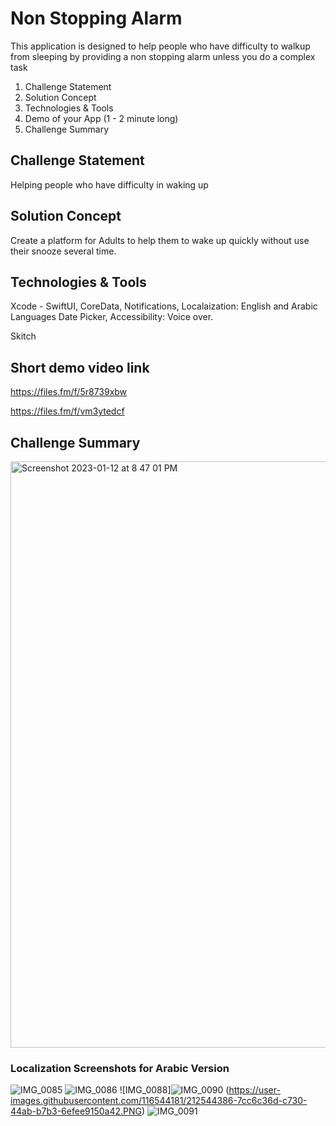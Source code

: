 #  Non Stopping Alarm
This application is designed to help people who have difficulty to walkup from sleeping by providing a non stopping alarm unless you do a complex task

1. Challenge Statement
2. Solution Concept
3. Technologies & Tools
4. Demo of your App (1 - 2 minute long)
5. Challenge Summary


## Challenge Statement

Helping people who have difficulty in waking up

## Solution Concept

Create a platform for Adults to help them to wake up quickly without use their snooze several time. 

## Technologies & Tools

Xcode - SwiftUI, CoreData, Notifications, Localaization: English and Arabic Languages
Date Picker, Accessibility: Voice over.

Skitch 

## Short demo video link

https://files.fm/f/5r8739xbw

https://files.fm/f/vm3ytedcf

## Challenge Summary
<img width="938" alt="Screenshot 2023-01-12 at 8 47 01 PM" src="https://user-images.githubusercontent.com/116644229/212150452-baf9596f-2d1b-4f95-b177-b55c2b7b516b.png">

### Localization Screenshots for Arabic Version


![IMG_0085](https://user-images.githubusercontent.com/116544181/212544344-18829b4b-d6d2-42e3-b15b-63c277aee3f5.PNG)
![IMG_0086](https://user-images.githubusercontent.com/116544181/212544354-3831f813-832c-4a08-b9ae-916ed223e0af.PNG)
![IMG_0088]![IMG_0090](https://user-images.githubusercontent.com/116544181/212544392-e0e840cb-25c8-47c0-bdd1-4f43cc37445e.PNG)
(https://user-images.githubusercontent.com/116544181/212544386-7cc6c36d-c730-44ab-b7b3-6efee9150a42.PNG)
![IMG_0091](https://user-images.githubusercontent.com/116544181/212544408-be5437fe-ab4b-4f75-9ada-9c52dc4912eb.PNG)

